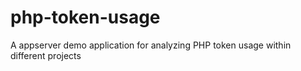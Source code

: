 php-token-usage
===============

A appserver demo application for analyzing PHP token usage within different projects
